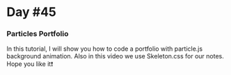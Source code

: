 # Day #45

### Particles Portfolio
In this tutorial, I will show you how to code a portfolio with particle.js background animation. Also in this video we use Skeleton.css for our notes. Hope you like it❗️

